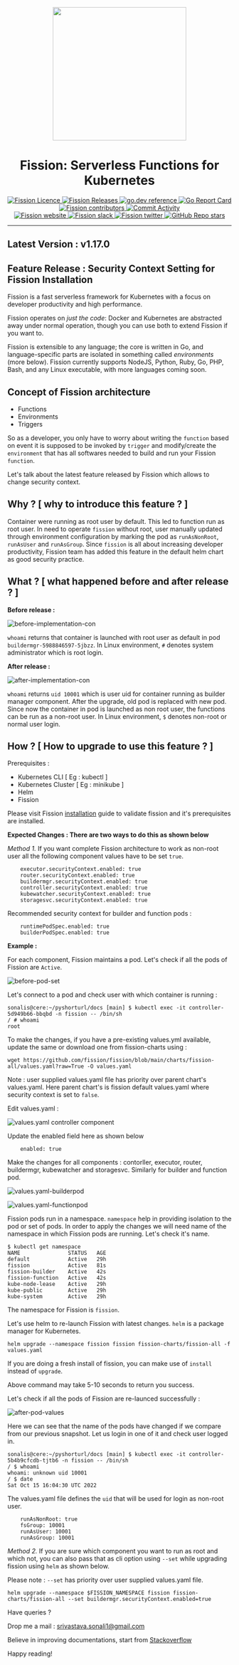 <p align="center">
  <img src="https://fission.io/images/logo-gh.svg" width="300" />
  <br>
  <h1 align="center">Fission: Serverless Functions for Kubernetes</h1>
</p>

<p align="center">
  <a href="https://github.com/fission/fission/blob/main/LICENSE">
    <img alt="Fission Licence" src="https://img.shields.io/github/license/fission/fission">
  </a>
  <a href="https://github.com/fission/fission/releases">
    <img alt="Fission Releases" src="https://img.shields.io/github/release-pre/fission/fission.svg">
  </a>
  <a href="https://pkg.go.dev/github.com/fission/fission">
    <img alt="go.dev reference" src="https://img.shields.io/badge/go.dev-reference-007d9c?logo=go&logoColor=white">
  </a>
  <a href="https://goreportcard.com/report/github.com/fission/fission">
    <img src="https://goreportcard.com/badge/github.com/fission/fission" alt="Go Report Card" />
  </a>
  <a href="https://github.com/fission/fission/graphs/contributors">
    <img alt="Fission contributors" src="https://img.shields.io/github/contributors/fission/fission">
  </a>
  <a href="https://github.com/fission/fission/commits/main">
    <img alt="Commit Activity" src="https://img.shields.io/github/commit-activity/m/fission/fission">
  </a>
  <br>
  <a href="https://fission.io/">
    <img alt="Fission website" src="https://img.shields.io/badge/website-fission.io-blue">
  </a>
  <a href="https://fission.io/slack">
    <img alt="Fission slack" src="https://badgen.net/badge/slack/Fission?icon=slack">
  </a>
  <a href="https://twitter.com/fissionio">
    <img alt="Fission twitter" src="https://img.shields.io/twitter/follow/fissionio?style=social">
  </a>
  <a href="https://github.com/fission/fission">
    <img alt="GitHub Repo stars" src="https://img.shields.io/github/stars/fission/fission?style=social">
  </a>
</p>

---
## Latest Version : v1.17.0
## Feature Release : Security Context Setting for Fission Installation

Fission is a fast serverless framework for Kubernetes with a focus on
developer productivity and high performance.

Fission operates on _just the code_: Docker and Kubernetes are
abstracted away under normal operation, though you can use both to
extend Fission if you want to.

Fission is extensible to any language; the core is written in Go, and
language-specific parts are isolated in something called
_environments_ (more below).  Fission currently supports NodeJS, Python, Ruby, Go, 
PHP, Bash, and any Linux executable, with more languages coming soon.

## Concept of Fission architecture

- Functions
- Environments
- Triggers

So as a developer, you only have to worry about writing the `function` based on
event it is supposed to be invoked by `trigger` and modify/create the
`environment` that has all softwares needed to build and run your Fission
`function`.

Let's talk about the latest feature released by Fission which allows to change
security context.


## Why ? [ why to introduce this feature ? ]

Container were running as root user by default. This led to function run as
root user. In need to operate `fission` without root, user manually updated
through environment configuration by marking the pod as `runAsNonRoot`,
`runAsUser` and `runAsGroup`. Since `fission` is all about increasing developer
productivity, Fission team has added this feature in the default helm chart as
good security practice.


## What ? [ what happened before and after release ? ]

**Before release :**

![before-implementation-con](./screenshots/before-con-set.png)

`whoami` returns that container is launched with root user as default in pod
`buildermgr-5988846597-5jbzz`. In Linux environment, `#` denotes system administrator
which is root login.


**After release :**

![after-implementation-con](./screenshots/after-con-set.png)

`whoami` returns `uid 10001` which is user uid for container running as builder
manager component. After the upgrade, old pod is replaced with new pod. Since
now the container in pod is launched as non root user, the functions can be run
as a non-root user. In Linux environment, `$` denotes non-root or normal user
login.


## How ? [ How to upgrade to use this feature ? ]

Prerequisites :

- Kubernetes CLI [ Eg : kubectl ]
- Kubernetes Cluster [ Eg : minikube ]
- Helm
- Fission

Please visit Fission [installation](https://fission.io/docs/installation/) guide to validate fission and
it's prerequisites are installed.


**Expected Changes : There are two ways to do this as shown below**

*Method 1.* If you want complete Fission architecture to work as non-root user all the
following component values have to be set `true`.

```
    executor.securityContext.enabled: true
    router.securityContext.enabled: true
    buildermgr.securityContext.enabled: true
    controller.securityContext.enabled: true
    kubewatcher.securityContext.enabled: true
    storagesvc.securityContext.enabled: true
```

Recommended security context for builder and function pods :

```
    runtimePodSpec.enabled: true
    builderPodSpec.enabled: true
```

**Example :** 

For each component, Fission maintains a pod. Let's check if all the pods of Fission are `Active`.

![before-pod-set](./screenshots/before-pod-set.png)

Let's connect to a pod and check user with which container is running :

```
sonalis@cere:~/pyshorturl/docs [main] $ kubectl exec -it controller-5d949b66-bbqbd -n fission -- /bin/sh
/ # whoami
root
```

To make the changes, if you have a pre-existing values.yml available, update the same
or download one from fission-charts using :

```
wget https://github.com/fission/fission/blob/main/charts/fission-all/values.yaml?raw=True -O values.yaml
```

Note : user supplied values.yaml file has priority over parent chart's
values.yaml. Here parent chart's is fission default values.yaml where security
context is set to `false`.

Edit values.yaml :

![values.yaml controller component](./screenshots/values-yaml-before.png)

Update the enabled field here as shown below

```
    enabled: true
```

Make the changes for all components : contorller, executor, router, buildermgr,
kubewatcher and storagesvc. Similarly for builder and function pod.

![values.yaml-builderpod](./screenshots/values-yaml-builderpod-after.png)

![values.yaml-functionpod](./screenshots/values-yaml-runtimepod-after.png)


Fission pods run in a namespace. `namespace` help in providing isolation to the
pod or set of pods. In order to apply the changes we will need name of the
namespace in which Fission pods are running. Let's check it's name.

```
$ kubectl get namespace
NAME               STATUS   AGE
default            Active   29h
fission            Active   81s
fission-builder    Active   42s
fission-function   Active   42s
kube-node-lease    Active   29h
kube-public        Active   29h
kube-system        Active   29h
```

The namespace for Fission is `fission`.

Let's use helm to re-launch Fission with latest changes. `helm` is a package
manager for Kubernetes.

```
helm upgrade --namespace fission fission fission-charts/fission-all -f values.yaml
```

If you are doing a fresh install of fission, you can make use of `install`
instead of `upgrade`.

Above command may take 5-10 seconds to return you success.

Let's check if all the pods of Fission are re-launced successfully :

![after-pod-values](./screenshots/after-values-pod.png)

Here we can see that the name of the pods have changed if we compare from our
previous snapshot. Let us login in one of it and check user logged in.

```
sonalis@cere:~/pyshorturl/docs [main] $ kubectl exec -it controller-5b4b9cfcdb-tjtb6 -n fission -- /bin/sh
/ $ whoami
whoami: unknown uid 10001
/ $ date
Sat Oct 15 16:04:30 UTC 2022
```

The values.yaml file defines the `uid` that will be used for login as non-root
user.
```
    runAsNonRoot: true
    fsGroup: 10001
    runAsUser: 10001
    runAsGroup: 10001
```

*Method 2.* If you are sure which component you want to run as root and which
not, you can also pass that as cli option using `--set` while upgrading fission
using `helm` as shown below. 

Please note : `--set` has priority over user supplied values.yaml file.

```
helm upgrade --namespace $FISSION_NAMESPACE fission fission-charts/fission-all --set buildermgr.securityContext.enabled=true
```

Have queries ?

Drop me a mail : srivastava.sonali1@gmail.com

Believe in improving documentations, start from [Stackoverflow](https://stackoverflow.com/users/5043833/sonali-srivastava)

Happy reading!
